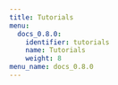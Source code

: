 ```yaml
---
title: Tutorials
menu:
  docs_0.8.0:
    identifier: tutorials
    name: Tutorials
    weight: 8
menu_name: docs_0.8.0
---
```

